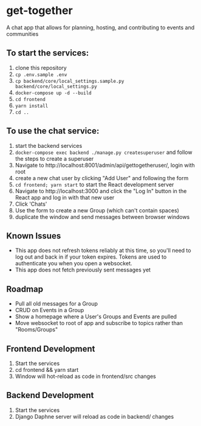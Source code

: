 # get-together
A chat app that allows for planning, hosting, and contributing to events and communities


## To start the services:
1. clone this repository
2. `cp .env.sample .env`
3. `cp backend/core/local_settings.sample.py backend/core/local_settings.py`
3. `docker-compose up -d --build`
4. `cd frontend`
5. `yarn install`
6. `cd ..`

## To use the chat service:
1. start the backend services
2. `docker-compose exec backend ./manage.py createsuperuser` 
and follow the steps to create a superuser
3. Navigate to http://localhost:8001/admin/api/gettogetheruser/, login with root
4. create a new chat user by clicking "Add User" and following the form
5. `cd frontend; yarn start` to start the React development server
6. Navigate to http://localhost:3000 and click the "Log In" button in the React app 
and log in with that new user
7. Click 'Chats'
8. Use the form to create a new Group (which can't contain spaces)
9. duplicate the window and send messages between browser windows

## Known Issues
* This app does not refresh tokens reliably at this time, 
so you'll need to log out and back in if your token expires. 
Tokens are used to authenticate you when you open a websocket.
* This app does not fetch previously sent messages yet

## Roadmap
* Pull all old messages for a Group
* CRUD on Events in a Group
* Show a homepage where a User's Groups and Events are pulled
* Move websocket to root of app and subscribe to topics rather than "Rooms/Groups"

## Frontend Development
1. Start the services
2. cd frontend && yarn start
3. Window will hot-reload as code in frontend/src changes

## Backend Development
1. Start the services
2. Django Daphne server will reload as code in backend/ changes
